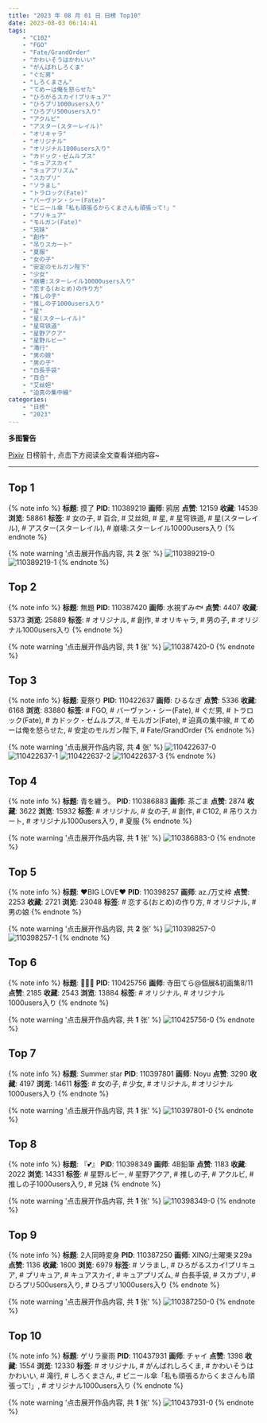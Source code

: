 ```yaml
---
title: "2023 年 08 月 01 日 日榜 Top10"
date: 2023-08-03 06:14:41
tags:
    - "C102"
    - "FGO"
    - "Fate/GrandOrder"
    - "かわいそうはかわいい"
    - "がんばれしろくま"
    - "ぐだ男"
    - "しろくまさん"
    - "てめーは俺を怒らせた"
    - "ひろがるスカイ!プリキュア"
    - "ひろプリ1000users入り"
    - "ひろプリ500users入り"
    - "アクルビ"
    - "アスター(スターレイル)"
    - "オリキャラ"
    - "オリジナル"
    - "オリジナル1000users入り"
    - "カドック・ゼムルプス"
    - "キュアスカイ"
    - "キュアプリズム"
    - "スカプリ"
    - "ソラまし"
    - "トラロック(Fate)"
    - "バーヴァン・シー(Fate)"
    - "ビニール傘「私も頑張るからくまさんも頑張って!」"
    - "プリキュア"
    - "モルガン(Fate)"
    - "兄妹"
    - "創作"
    - "吊りスカート"
    - "夏服"
    - "女の子"
    - "安定のモルガン陛下"
    - "少女"
    - "崩壊:スターレイル10000users入り"
    - "恋する(おとめ)の作り方"
    - "推しの子"
    - "推しの子1000users入り"
    - "星"
    - "星(スターレイル)"
    - "星穹铁道"
    - "星野アクア"
    - "星野ルビー"
    - "滝行"
    - "男の娘"
    - "男の子"
    - "白長手袋"
    - "百合"
    - "艾丝妲"
    - "迫真の集中線"
categories:
    - "日榜"
    - "2023"
---
```


<i class="fa fa-triangle-exclamation"></i>**多图警告**<i class="fa fa-triangle-exclamation"></i>

[Pixiv](https://www.pixiv.net/) 日榜前十, 点击下方阅读全文查看详细内容~

<!-- more -->

---

## Top 1

{% note info %}
**标题**: 摸了
**PID**: 110389219 **画师**: 鸦居
**点赞**: 12159 **收藏**: 14539 **浏览**: 58861
**标签**: # 女の子, # 百合, # 艾丝妲, # 星, # 星穹铁道, # 星(スターレイル), # アスター(スターレイル), # 崩壊:スターレイル10000users入り
{% endnote %}

{% note warning '点击展开作品内容, 共 **2** 张' %}
![110389219-0](https://i.pixiv.re/img-original/img/2023/07/31/01/04/34/110389219_p0.jpg)
![110389219-1](https://i.pixiv.re/img-original/img/2023/07/31/01/04/34/110389219_p1.jpg)
{% endnote %}

## Top 2

{% note info %}
**标题**: 無題
**PID**: 110387420 **画师**: 水視ずみ🐟
**点赞**: 4407 **收藏**: 5373 **浏览**: 25889
**标签**: # オリジナル, # 創作, # オリキャラ, # 男の子, # オリジナル1000users入り
{% endnote %}

{% note warning '点击展开作品内容, 共 **1** 张' %}
![110387420-0](https://i.pixiv.re/img-original/img/2023/07/31/00/08/03/110387420_p0.png)
{% endnote %}

## Top 3

{% note info %}
**标题**: 夏祭り
**PID**: 110422637 **画师**: ひるなぎ
**点赞**: 5336 **收藏**: 6168 **浏览**: 83880
**标签**: # FGO, # バーヴァン・シー(Fate), # ぐだ男, # トラロック(Fate), # カドック・ゼムルプス, # モルガン(Fate), # 迫真の集中線, # てめーは俺を怒らせた, # 安定のモルガン陛下, # Fate/GrandOrder
{% endnote %}

{% note warning '点击展开作品内容, 共 **4** 张' %}
![110422637-0](https://i.pixiv.re/img-original/img/2023/08/01/06/00/08/110422637_p0.jpg)
![110422637-1](https://i.pixiv.re/img-original/img/2023/08/01/06/00/08/110422637_p1.jpg)
![110422637-2](https://i.pixiv.re/img-original/img/2023/08/01/06/00/08/110422637_p2.jpg)
![110422637-3](https://i.pixiv.re/img-original/img/2023/08/01/06/00/08/110422637_p3.jpg)
{% endnote %}

## Top 4

{% note info %}
**标题**: 青を纏う。
**PID**: 110386883 **画师**: 茶ごま
**点赞**: 2874 **收藏**: 3622 **浏览**: 15932
**标签**: # オリジナル, # 女の子, # 創作, # C102, # 吊りスカート, # オリジナル1000users入り, # 夏服
{% endnote %}

{% note warning '点击展开作品内容, 共 **1** 张' %}
![110386883-0](https://i.pixiv.re/img-original/img/2023/07/31/00/00/32/110386883_p0.png)
{% endnote %}

## Top 5

{% note info %}
**标题**: ♥BIG LOVE♥
**PID**: 110398257 **画师**: az./万丈梓
**点赞**: 2253 **收藏**: 2721 **浏览**: 23048
**标签**: # 恋する(おとめ)の作り方, # オリジナル, # 男の娘
{% endnote %}

{% note warning '点击展开作品内容, 共 **2** 张' %}
![110398257-0](https://i.pixiv.re/img-original/img/2023/07/31/12/00/21/110398257_p0.png)
![110398257-1](https://i.pixiv.re/img-original/img/2023/07/31/12/00/21/110398257_p1.png)
{% endnote %}

## Top 6

{% note info %}
**标题**: 🌸🌊🌸
**PID**: 110425756 **画师**: 寺田てら@個展&初画集8/11
**点赞**: 2185 **收藏**: 2543 **浏览**: 13884
**标签**: # オリジナル, # オリジナル1000users入り
{% endnote %}

{% note warning '点击展开作品内容, 共 **1** 张' %}
![110425756-0](https://i.pixiv.re/img-original/img/2023/08/01/10/02/43/110425756_p0.jpg)
{% endnote %}

## Top 7

{% note info %}
**标题**: Summer star
**PID**: 110397801 **画师**: Noyu
**点赞**: 3290 **收藏**: 4197 **浏览**: 14611
**标签**: # 女の子, # 少女, # オリジナル, # オリジナル1000users入り
{% endnote %}

{% note warning '点击展开作品内容, 共 **1** 张' %}
![110397801-0](https://i.pixiv.re/img-original/img/2023/07/31/11/34/06/110397801_p0.jpg)
{% endnote %}

## Top 8

{% note info %}
**标题**: 『💕』
**PID**: 110398349 **画师**: 4B鉛筆
**点赞**: 1183 **收藏**: 2022 **浏览**: 14331
**标签**: # 星野ルビー, # 星野アクア, # 推しの子, # アクルビ, # 推しの子1000users入り, # 兄妹
{% endnote %}

{% note warning '点击展开作品内容, 共 **1** 张' %}
![110398349-0](https://i.pixiv.re/img-original/img/2023/07/31/12/02/52/110398349_p0.jpg)
{% endnote %}

## Top 9

{% note info %}
**标题**: 2人同時変身
**PID**: 110387250 **画师**: XING/土曜東ヌ29a
**点赞**: 1136 **收藏**: 1600 **浏览**: 6979
**标签**: # ソラまし, # ひろがるスカイ!プリキュア, # プリキュア, # キュアスカイ, # キュアプリズム, # 白長手袋, # スカプリ, # ひろプリ500users入り, # ひろプリ1000users入り
{% endnote %}

{% note warning '点击展开作品内容, 共 **1** 张' %}
![110387250-0](https://i.pixiv.re/img-original/img/2023/07/31/00/04/27/110387250_p0.jpg)
{% endnote %}

## Top 10

{% note info %}
**标题**: ゲリラ豪雨
**PID**: 110437931 **画师**: チャイ
**点赞**: 1398 **收藏**: 1554 **浏览**: 12330
**标签**: # オリジナル, # がんばれしろくま, # かわいそうはかわいい, # 滝行, # しろくまさん, # ビニール傘「私も頑張るからくまさんも頑張って!」, # オリジナル1000users入り
{% endnote %}

{% note warning '点击展开作品内容, 共 **1** 张' %}
![110437931-0](https://i.pixiv.re/img-original/img/2023/08/01/20/30/30/110437931_p0.png)
{% endnote %}
